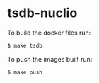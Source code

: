 # tsdb-nuclio

To build the docker files run:
```bash
$ make tsdb
```

To push the images built run:
```bash
$ make push
```
